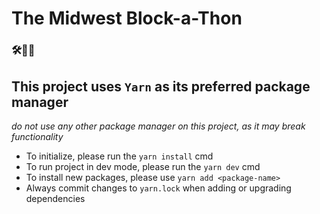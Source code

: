 # The Midwest Block-a-Thon
### 🛠📜💾

## This project uses `Yarn` as its preferred package manager
*do not use any other package manager on this project, as it may break functionality*
- To initialize, please run the `yarn install` cmd
- To run project in dev mode, please run the `yarn dev` cmd
- To install new packages, please use `yarn add <package-name>`
- Always commit changes to `yarn.lock` when adding or upgrading dependencies
